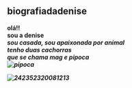 ## biografiadadenise
<b> olá!!</b><br>
<b>sou a denise</br>
<i>sou casada, sou apaixonada por animal<br>
tenho duas cachorras<br>
que se chama mag e pipoca<br>
![pipoca](https://github.com/denise-231/biografiadadenise/assets/142272445/b60fe6b1-1601-4ec7-a92e-95fdd46e2173)

![242352320081213](https://github.com/denise-231/biografiadadenise/assets/142272445/8f48a09d-cb57-4f3c-b491-3c0bef199bcf)
